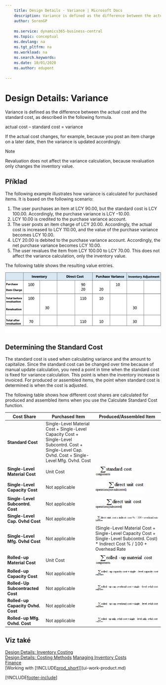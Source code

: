 ```yaml
---
    title: Design Details - Variance | Microsoft Docs
    description: Variance is defined as the difference between the actual cost and the standard cost, as described in the following formula.
    author: SorenGP

    ms.service: dynamics365-business-central
    ms.topic: conceptual
    ms.devlang: na
    ms.tgt_pltfrm: na
    ms.workload: na
    ms.search.keywords:
    ms.date: 10/01/2020
    ms.author: edupont

---
```

# Design Details: Variance
Variance is defined as the difference between the actual cost and the standard cost, as described in the following formula.

actual cost – standard cost = variance

If the actual cost changes, for example, because you post an item charge on a later date, then the variance is updated accordingly.

> [!NOTE]  
> Revaluation does not affect the variance calculation, because revaluation only changes the inventory value.

## Příklad
The following example illustrates how variance is calculated for purchased items. It is based on the following scenario:

1. The user purchases an item at LCY 90.00, but the standard cost is LCY 100.00. Accordingly, the purchase variance is LCY –10.00.
2. LCY 10.00 is credited to the purchase variance account.
3. The user posts an item charge of LCY 20.00. Accordingly, the actual cost is increased to LCY 110.00, and the value of the purchase variance becomes LCY 10.00.
4. LCY 20.00 is debited to the purchase variance account. Accordingly, the net purchase variance becomes LCY 10.00.
5. The user revalues the item from LCY 100.00 to LCY 70.00. This does not affect the variance calculation, only the inventory value.

The following table shows the resulting value entries.

![Purchase variance calculation](media/design_details_inventory_costing_11_purchase_variance.png "Purchase variance calculation")

## Determining the Standard Cost
The standard cost is used when calculating variance and the amount to capitalize. Since the standard cost can be changed over time because of manual update calculation, you need a point in time when the standard cost is fixed for variance calculation. This point is when the inventory increase is invoiced. For produced or assembled items, the point when standard cost is determined is when the cost is adjusted.

The following table shows how different cost shares are calculated for produced and assembled items when you use the Calculate Standard Cost function.

| Cost Share | Purchased Item | Produced/Assembled Item |
|----------------|--------------------|------------------------------|  
| **Standard Cost** | Single-Level Material Cost + Single-Level Capacity Cost + Single-Level Subcontrd. Cost + Single-Level Cap. Ovhd. Cost + Single-Level Mfg. Ovhd. Cost |
| **Single-Level Material Cost** | Unit Cost | ![Equation 1](media/design_details_inventory_costing_11_equation_1.png "Equation 1") |
| **Single-Level Capacity Cost** | Not applicable | ![Equation 2](media/design_details_inventory_costing_11_equation_2.png "Equation 2") |
| **Single-Level Subcontrd. Cost** | Not applicable | ![Equation 3](media/design_details_inventory_costing_11_equation_3.png "Equation 3") |
| **Single-Level Cap. Ovhd Cost** | Not applicable | ![Equation 4](media/design_details_inventory_costing_11_equation_4.png "Equation 4") |
| **Single-Level Mfg. Ovhd Cost** | Not applicable | (Single-Level Material Cost + Single-Level Capacity Cost + Single-Level Subcontrd. Cost) * Indirect Cost % / 100 + Overhead Rate |
| **Rolled-up Material Cost** | Unit Cost | ![Equation 5](media/design_details_inventory_costing_11_equation_5.png "Equation 5") |
| **Rolled-up Capacity Cost** | Not applicable | ![Equation 6](media/design_details_inventory_costing_11_equation_6.png "Equation 6") |
| **Rolled-Up Subcontracted Cost** | Not applicable | ![Equation 7](media/design_details_inventory_costing_11_equation_7.png "Equation 7") |
| **Rolled-up Capacity Ovhd. Cost** | Not applicable | ![Equation 8](media/design_details_inventory_costing_11_equation_8.png "Equation 8") |
| **Rolled-up Mfg. Ovhd. Cost** | Not applicable | ![Equation 9](media/design_details_inventory_costing_11_equation_9.png "Equation 9") |

## Viz také
[Design Details: Inventory Costing](design-details-inventory-costing.md)   
[Design Details: Costing Methods](design-details-costing-methods.md)
[Managing Inventory Costs](finance-manage-inventory-costs.md)  
[Finance](finance.md)  
[Working with [!INCLUDE[prod_short](includes/prod_short.md)]](ui-work-product.md)


[!INCLUDE[footer-include](includes/footer-banner.md)]